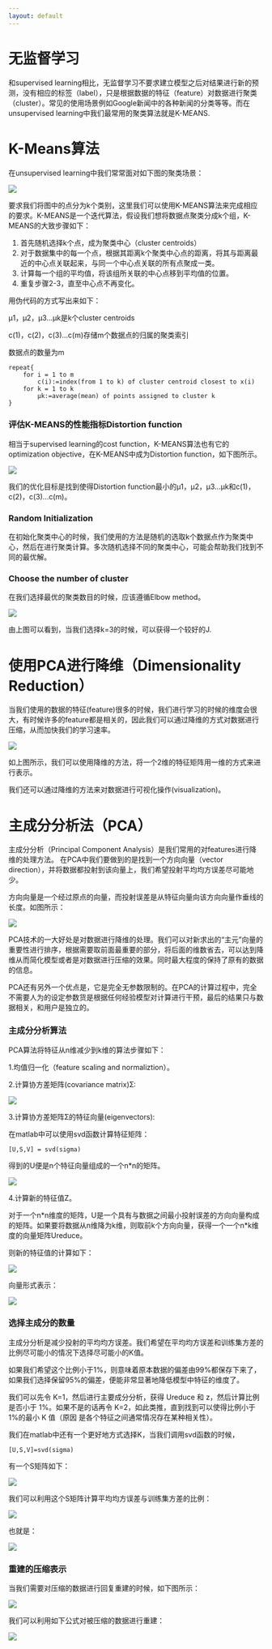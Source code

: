 ```yaml
---
layout: default
---
```


# 无监督学习 #
和supervised learning相比，无监督学习不要求建立模型之后对结果进行新的预测，没有相应的标签（label），只是根据数据的特征（feature）对数据进行聚类（cluster）。常见的使用场景例如Google新闻中的各种新闻的分类等等。而在unsupervised learning中我们最常用的聚类算法就是K-MEANS.

#  K-Means算法  #
在unsupervised learning中我们常常面对如下图的聚类场景：

![](http://i.imgur.com/vgD6mqc.png)

要求我们将图中的点分为k个类别，这里我们可以使用K-MEANS算法来完成相应的要求。K-MEANS是一个迭代算法，假设我们想将数据点聚类分成k个组，K-MEANS的大致步骤如下：

1. 首先随机选择k个点，成为聚类中心（cluster centroids）
2. 对于数据集中的每一个点，根据其距离k个聚类中心点的距离，将其与距离最近的中心点关联起来，与同一个中心点关联的所有点聚成一类。
3. 计算每一个组的平均值，将该组所关联的中心点移到平均值的位置。
4. 重复步骤2-3，直至中心点不再变化。

用伪代码的方式写出来如下：

μ1，μ2，μ3...μk是k个cluster centroids

c(1)，c(2)，c(3)...c(m)存储m个数据点的归属的聚类索引

数据点的数量为m

	repeat{
		for i = 1 to m
			c(i):=index(from 1 to k) of cluster centroid closest to x(i)
		for k = 1 to k
			μk:=average(mean) of points assigned to cluster k
	}

### 评估K-MEANS的性能指标Distortion function ###

相当于supervised learning的cost function，K-MEANS算法也有它的optimization objective，在K-MEANS中成为Distortion function，如下图所示。

![](http://i.imgur.com/ZYW7YN1.png)

我们的优化目标是找到使得Distortion function最小的μ1，μ2，μ3...μk和c(1)，c(2)，c(3)...c(m)。

### Random Initialization ###

在初始化聚类中心的时候，我们使用的方法是随机的选取k个数据点作为聚类中心，然后在进行聚类计算。多次随机选择不同的聚类中心，可能会帮助我们找到不同的最优解。

### Choose the number of cluster ###

在我们选择最优的聚类数目的时候，应该遵循Elbow method。

![](http://i.imgur.com/B9dUOrl.png)

由上图可以看到，当我们选择k=3的时候，可以获得一个较好的J.

# 使用PCA进行降维（Dimensionality Reduction） #

当我们使用的数据的特征(feature)很多的时候，我们进行学习的时候的维度会很大，有时候许多的feature都是相关的，因此我们可以通过降维的方式对数据进行压缩，从而加快我们的学习速率。

![](http://i.imgur.com/yWYcWcV.png)

如上图所示，我们可以使用降维的方法，将一个2维的特征矩阵用一维的方式来进行表示。

我们还可以通过降维的方法来对数据进行可视化操作(visualization)。

# 主成分分析法（PCA） #

主成分分析（Principal Component Analysis）是我们常用的对features进行降维的处理方法。
在PCA中我们要做到的是找到一个方向向量（vector direction），并将数据都投射到该向量上，我们希望投射平均均方误差尽可能地少。

方向向量是一个经过原点的向量，而投射误差是从特征向量向该方向向量作垂线的长度。如图所示：

![](http://i.imgur.com/Jxn7yaT.png)

PCA技术的一大好处是对数据进行降维的处理。我们可以对新求出的“主元”向量的重要性进行排序，根据需要取前面最重要的部分，将后面的维数省去，可以达到降维从而简化模型或者是对数据进行压缩的效果。同时最大程度的保持了原有的数据的信息。

PCA还有另外一个优点是，它是完全无参数限制的。在PCA的计算过程中，完全不需要人为的设定参数货是根据任何经验模型对计算进行干预，最后的结果只与数据相关，和用户是独立的。

### 主成分分析算法 ###
PCA算法将特征从n维减少到k维的算法步骤如下：

1.均值归一化（feature scaling and normaliztion）。

2.计算协方差矩阵(covariance matrix)Ʃ:

![](http://i.imgur.com/Fi1vy4K.png)

3.计算协方差矩阵Ʃ的特征向量(eigenvectors):

在matlab中可以使用svd函数计算特征矩阵：

	[U,S,V] = svd(sigma)

得到的U便是n个特征向量组成的一个n*n的矩阵。

![](http://i.imgur.com/2XsxBmV.png)

4.计算新的特征值Z。

对于一个n\*n维度的矩阵，U是一个具有与数据之间最小投射误差的方向向量构成的矩阵。如果要将数据从n维降为k维，则取前k个方向向量，获得一个一个n\*k维度的向量矩阵Ureduce。

则新的特征值的计算如下：

![](http://i.imgur.com/76rwrTg.png)

向量形式表示：

![](http://i.imgur.com/fXZDGrh.png)


### 选择主成分的数量 ###
主成分分析是减少投射的平均均方误差。我们希望在平均均方误差和训练集方差的比例尽可能小的情况下选择尽可能小的K值。

如果我们希望这个比例小于1%，则意味着原本数据的偏差由99%都保存下来了，如果我们选择保留95%的偏差，便能非常显著地降低模型中特征的维度了。

我们可以先令 K=1，然后进行主要成分分析，获得 Ureduce 和 z，然后计算比例是否小于
1%。如果不是的话再令 K=2，如此类推，直到找到可以使得比例小于 1%的最小 K 值（原因
是各个特征之间通常情况存在某种相关性）。

我们在matlab中还有一个更好地方式选择K，当我们调用svd函数的时候，

	[U,S,V]=svd(sigma)

有一个S矩阵如下：

![](http://i.imgur.com/lpOIkKo.png)

我们可以利用这个S矩阵计算平均均方误差与训练集方差的比例：

![](http://i.imgur.com/2ybSvq2.png)

也就是：

![](http://i.imgur.com/AzWJXLO.png)

### 重建的压缩表示 ###

当我们需要对压缩的数据进行回复重建的时候，如下图所示：

![](http://i.imgur.com/WLNPM75.png)

我们可以利用如下公式对被压缩的数据进行重建：

![](http://i.imgur.com/49Xihl5.png)